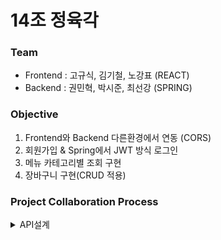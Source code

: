 # 14조 정육각

### Team
+ Frontend : 고규식, 김기철, 노강표 (REACT)
+ Backend : 권민혁, 박시준, 최선강 (SPRING)

### Objective
1. Frontend와 Backend 다른환경에서 연동 (CORS)
2. 회원가입 & Spring에서 JWT 방식 로그인
3. 메뉴 카테고리별 조회 구현
4. 장바구니 구현(CRUD 적용)

### Project Collaboration Process
<details markdown = "1">
<summary>
API설계
</summary>
[NOTION](https://www.notion.so/f2d135f6a3a041c2927b8819cb6aff9d) 
 <div style="width:700px; margin: auto" >

### 
|URL　　　　　|Method|설명|
|---|---|---|
|로그인/회원가입|
|/api/login|POST|로그인|
|/api/signup|POST|회원가입|
|/user/kakao/callback|GET|카카오 로그인|
|/api/login/check|POST|로그인 체크|
|메인페이지|
|/|GET|메인 리스트|
|쇼핑하기 페이지|
|/api/list?category={category}|GET|쇼핑하기 리스트|
|상세페이지|
|/api/detail?productId={productId}|GET|상품 단건 조회|
|장바구니 페이지|
|/api/cart|GET|장바구니 조회|
|/api/cart|POST|장바구니 추가|
|/api/cart|PUT|장바구니 수량 변경|
|/api/cart|DELETE|장바구니 상품 삭제|

 </div></details>
